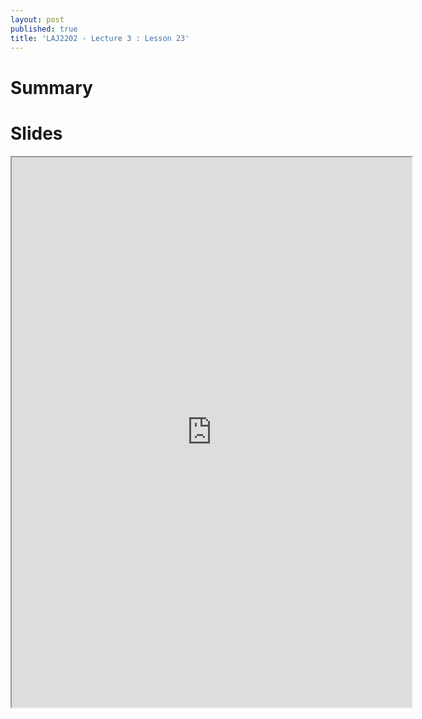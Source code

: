 ```yaml
---
layout: post
published: true
title: 'LAJ2202 - Lecture 3 : Lesson 23'
---
```

# Summary



# Slides
<iframe src="https://drive.google.com/file/d/1ZtIW-gatxotVD23ncuIzUyqgIa6-D3rI/preview" width="640" height="880"></iframe>